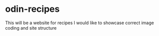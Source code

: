 # odin-recipes
This will be a website for recipes
I would like to showcase correct image coding and site structure
